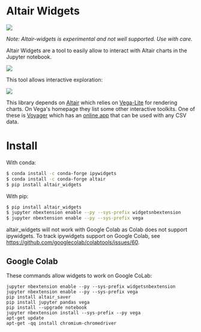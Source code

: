 # Altair Widgets

![](https://api.travis-ci.org/altair-viz/altair_widgets.svg?branch=master)

*Note: Altair-widgets is experimental and not well supported. Use with care.*

Altair Widgets are a tool to easily allow to interact with Altair charts in the
Jupyter notebook.

![](examples/iris-basic.gif)

This tool allows interactive exploration:

![](examples/iris-stdev.gif)

This library depends on [Altair] which relies on [Vega-Lite] for rendering
charts.  On Vega's homepage they list some other interactive toolkits.  One of
these is [Voyager] which has an [online app] that can be used with any CSV
data.

# Install

With conda:

``` bash
$ conda install -c conda-forge ipywidgets
$ conda install -c conda-forge altair
$ pip install altair_widgets
```

With pip:

``` bash
$ pip install altair_widgets
$ jupyter nbextension enable --py --sys-prefix widgetsnbextension
$ jupyter nbextension enable --py --sys-prefix vega
```

altair_widgets will not work with Google Colab as Colab does not support ipywidgets.
To track ipywidgets support on Google Colab, see https://github.com/googlecolab/colabtools/issues/60.

## Google Colab

These commands allow widgets to work on Google CoLab:

``` shell
jupyter nbextension enable --py --sys-prefix widgetsnbextension
jupyter nbextension enable --py --sys-prefix vega
pip install altair_saver
pip install jupyter pandas vega
pip install --upgrade notebook
jupyter nbextension install --sys-prefix --py vega
apt-get update
apt-get -qq install chromium-chromedriver
```


[Altair]:https://altair-viz.github.io
[vega-lite]:https://vega.github.io
[modrian-rest-ui]:https://github.com/jazzido/mondrian-rest-ui
[Voyager]:https://github.com/vega/voyager
[online app]:https://uwdata.github.io/voyager2/
